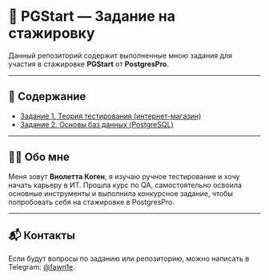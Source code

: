 # 📘 PGStart — Задание на стажировку

Данный репозиторий содержит выполненные мною задания для участия в стажировке **PGStart** от **PostgresPro**.

---

## 🧭 Содержание

- [Задание 1. Теория тестирования (интернет-магазин)](./task1_theory/README.md)
- [Задание 2. Основы баз данных (PostgreSQL)](./task2_sql/README.md)

---

## 👩‍💻 Обо мне

Меня зовут **Виолетта Коген**, я изучаю ручное тестирование и хочу начать карьеру в ИТ. Прошла курс по QA, самостоятельно освоила основные инструменты и выполнила конкурсное задание, чтобы попробовать себя на стажировке в PostgresPro.

---

## 📬 Контакты

Если будут вопросы по заданию или репозиторию, можно написать в Telegram: [@fawn1e](https://t.me/fawn1e).
